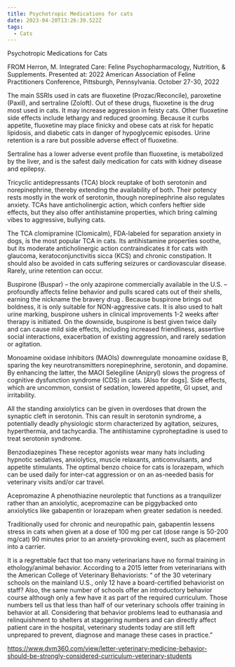 ```yaml
---
title: Psychotropic Medications for cats
date: 2023-04-20T13:26:39.522Z
tags:
  - Cats
---
```

Psychotropic Medications for Cats

FROM Herron, M. Integrated Care: Feline Psychopharmacology, Nutrition, & Supplements. Presented at: 2022 American Association of Feline Practitioners Conference, Pittsburgh, Pennsylvania. October 27-30, 2022


The main SSRIs used in cats are fluoxetine (Prozac/Reconcile), paroxetine (Paxil), and sertraline (Zoloft). Out of these drugs, fluoxetine is the drug most used in cats. It may increase aggression in feisty cats. Other fluoxetine side effects include lethargy and reduced grooming. Because it curbs appetite, fluoxetine may place finicky and obese cats at risk for hepatic lipidosis, and diabetic cats in danger of hypoglycemic episodes. Urine retention is a rare but possible adverse effect of fluoxetine.

 Sertraline has a lower adverse event profile than fluoxetine, is metabolized by the liver, and is the safest daily medication for cats with kidney disease and epilepsy.


Tricyclic antidepressants (TCA) block reuptake of both serotonin and norepinephrine, thereby extending the availability of both. Their potency rests mostly in the work of serotonin, though norepinephrine also regulates anxiety. TCAs have anticholinergic action, which confers heftier side effects, but they also offer antihistamine properties, which bring calming vibes to aggressive, bullying cats.


The TCA clomipramine (Clomicalm), FDA-labeled for separation anxiety in dogs, is the most popular TCA in cats. Its antihistamine properties soothe, but its moderate anticholinergic action contraindicates it for cats with glaucoma, keratoconjunctivitis sicca (KCS) and chronic constipation. It should also be avoided in cats suffering seizures or cardiovascular disease. Rarely, urine retention can occur.


Buspirone (Buspar) – the only azapirone commercially available in the U.S. – profoundly affects feline behavior and pulls scared cats out of their shells, earning the nickname the bravery drug . Because buspirone brings out boldness, it is only suitable for NON-aggressive cats. It is also used to halt urine marking, buspirone ushers in clinical improvements 1-2 weeks after therapy is initiated. On the downside, buspirone is best given twice daily and can cause mild side effects, including increased friendliness, assertive social interactions, exacerbation of existing aggression, and rarely sedation or agitation.


Monoamine oxidase inhibitors (MAOIs) downregulate monoamine oxidase B, sparing the key neurotransmitters norepinephrine, serotonin, and dopamine. By enhancing the latter, the MAOI Selegiline (Anipryl) slows the progress of cognitive dysfunction syndrome (CDS) in cats. [Also for dogs]. Side effects, which are uncommon, consist of sedation, lowered appetite, GI upset, and irritability.


All the standing anxiolytics can be given in overdoses that drown the synaptic cleft in serotonin. This can result in serotonin syndrome, a potentially deadly physiologic storm characterized by agitation, seizures, hyperthermia, and tachycardia. The antihistamine cyproheptadine is used to treat serotonin syndrome.


Benzodiazepines These receptor agonists wear many hats including hypnotic sedatives, anxiolytics, muscle relaxants, anticonvulsants, and appetite stimulants. The optimal benzo choice for cats is lorazepam, which can be used daily for inter-cat aggression or on an as-needed basis for veterinary visits and/or car travel.


Acepromazine A phenothiazine neuroleptic that functions as a tranquilizer rather than an anxiolytic, acepromazine can be piggybacked onto anxiolytics like gabapentin or lorazepam when greater sedation is needed.


Traditionally used for chronic and neuropathic pain, gabapentin lessens stress in cats when given at a dose of 100 mg per cat (dose range is 50-200 mg/cat) 90 minutes prior to an anxiety-provoking event, such as placement into a carrier.


It is a regrettable fact that too many veterinarians have no formal training in ethology/animal behavior. According to a 2015 letter from veterinarians with the American College of Veterinary Behaviorists: “ of the 30 veterinary schools on the mainland U.S., only 12 have a board-certified behaviorist on staff? Also, the same number of schools offer an introductory behavior course although only a few have it as part of the required curriculum. Those numbers tell us that less than half of our veterinary schools offer training in behavior at all. Considering that behavior problems lead to euthanasia and relinquishment to shelters at staggering numbers and can directly affect patient care in the hospital, veterinary students today are still left unprepared to prevent, diagnose and manage these cases in practice.” 

https://www.dvm360.com/view/letter-veterinary-medicine-behavior-should-be-strongly-considered-curriculum-veterinary-students


